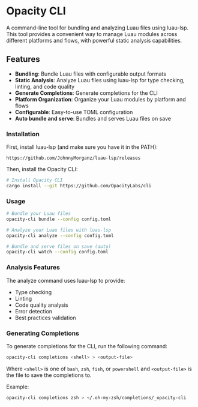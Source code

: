 # Opacity CLI

A command-line tool for bundling and analyzing Luau files using luau-lsp. This tool provides a convenient way to manage Luau modules across different platforms and flows, with powerful static analysis capabilities.

## Features

- **Bundling**: Bundle Luau files with configurable output formats
- **Static Analysis**: Analyze Luau files using luau-lsp for type checking, linting, and code quality
- **Generate Completions**: Generate completions for the CLI
- **Platform Organization**: Organize your Luau modules by platform and flows
- **Configurable**: Easy-to-use TOML configuration
- **Auto bundle and serve**: Bundles and serves Luau files on save

### Installation

First, install luau-lsp (and make sure you have it in the PATH):

`https://github.com/JohnnyMorganz/luau-lsp/releases`

Then, install the Opacity CLI:

```bash
# Install Opacity CLI
cargo install --git https://github.com/OpacityLabs/cli
```

### Usage

```bash
# Bundle your Luau files
opacity-cli bundle --config config.toml

# Analyze your Luau files with luau-lsp
opacity-cli analyze --config config.toml

# Bundle and serve files on save (auto)
opacity-cli watch --config config.toml
```

### Analysis Features

The analyze command uses luau-lsp to provide:
- Type checking
- Linting
- Code quality analysis
- Error detection
- Best practices validation

### Generating Completions

To generate completions for the CLI, run the following command:

```bash
opacity-cli completions <shell> > <output-file>
```

Where `<shell>` is one of `bash`, `zsh`, `fish`, or `powershell` and `<output-file>` is the file to save the completions to.

Example:

```bash
opacity-cli completions zsh > ~/.oh-my-zsh/completions/_opacity-cli
```